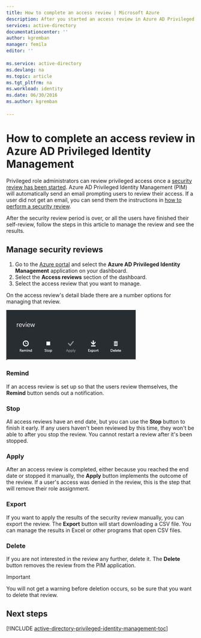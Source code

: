 ```yaml
---
title: How to complete an access review | Microsoft Azure
description: After you started an access review in Azure AD Privileged Identity Management, learn how to complete it and view the results
services: active-directory
documentationcenter: ''
author: kgremban
manager: femila
editor: ''

ms.service: active-directory
ms.devlang: na
ms.topic: article
ms.tgt_pltfrm: na
ms.workload: identity
ms.date: 06/30/2016
ms.author: kgremban

---
```

# How to complete an access review in Azure AD Privileged Identity Management
Privileged role administrators can review privileged access once a [security review has been started](active-directory-privileged-identity-management-how-to-start-security-review.md). Azure AD Privileged Identity Management (PIM) will automatically send an email prompting users to review their access. If a user did not get an email, you can send them the instructions in [how to perform a security review](active-directory-privileged-identity-management-how-to-perform-security-review.md).

After the security review period is over, or all the users have finished their self-review, follow the steps in this article to manage the review and see the results.

## Manage security reviews
1. Go to the [Azure portal](https://portal.azure.com/) and select the **Azure AD Privileged Identity Management** application on your dashboard.
2. Select the **Access reviews** section of the dashboard.
3. Select the access review that you want to manage.

On the access review's detail blade there are a number options for managing that review.

![PIM access review buttons - screenshot](./media/active-directory-privileged-identity-management-how-to-complete-review/PIM_review_buttons.png)

### Remind
If an access review is set up so that the users review themselves, the **Remind** button sends out a notification. 

### Stop
All access reviews have an end date, but you can use the **Stop** button to finish it early. If any users haven't been reviewed by this time, they won't be able to after you stop the review. You cannot restart a review after it's been stopped.

### Apply
After an access review is completed, either because you reached the end date or stopped it manually, the **Apply** button implements the outcome of the review. If a user's access was denied in the review, this is the step that will remove their role assignment.  

### Export
If you want to apply the results of the security review manually, you can export the review. The **Export** button will start downloading a CSV file. You can manage the results in Excel or other programs that open CSV files.

### Delete
If you are not interested in the review any further, delete it. The **Delete** button removes the review from the PIM application.

> [!IMPORTANT]
> You will not get a warning before deletion occurs, so be sure that you want to delete that review.
> 
> 

<!--Every topic should have next steps and links to the next logical set of content to keep the customer engaged-->
## Next steps
[!INCLUDE [active-directory-privileged-identity-management-toc](../../includes/active-directory-privileged-identity-management-toc.md)]

<!--Image references-->

[1]: ./media/active-directory-privileged-identity-management-how-to-complete-review/PIM_review_buttons.png
